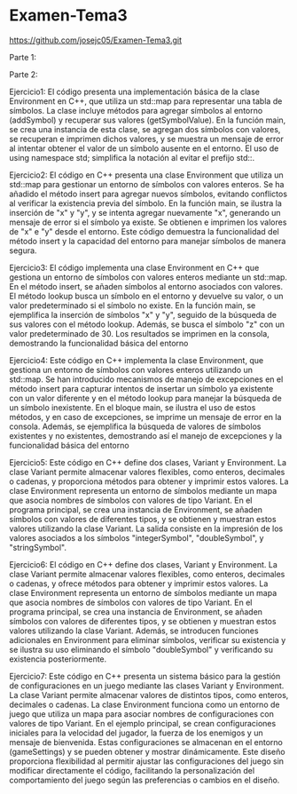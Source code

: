 # Examen-Tema3
https://github.com/josejc05/Examen-Tema3.git

Parte 1:

Parte 2:

Ejercicio1: El código presenta una implementación básica de la clase Environment en C++, que utiliza un std::map para representar una tabla de símbolos. La clase incluye métodos para agregar símbolos al entorno (addSymbol) y recuperar sus valores (getSymbolValue). En la función main, se crea una instancia de esta clase, se agregan dos símbolos con valores, se recuperan e imprimen dichos valores, y se muestra un mensaje de error al intentar obtener el valor de un símbolo ausente en el entorno. El uso de using namespace std; simplifica la notación al evitar el prefijo std::.

Ejercicio2: El código en C++ presenta una clase Environment que utiliza un std::map para gestionar un entorno de símbolos con valores enteros. Se ha añadido el método insert para agregar nuevos símbolos, evitando conflictos al verificar la existencia previa del símbolo. En la función main, se ilustra la inserción de "x" y "y", y se intenta agregar nuevamente "x", generando un mensaje de error si el símbolo ya existe. Se obtienen e imprimen los valores de "x" e "y" desde el entorno. Este código demuestra la funcionalidad del método insert y la capacidad del entorno para manejar símbolos de manera segura.

Ejercicio3: El código implementa una clase Environment en C++ que gestiona un entorno de símbolos con valores enteros mediante un std::map. En el método insert, se añaden símbolos al entorno asociados con valores. El método lookup busca un símbolo en el entorno y devuelve su valor, o un valor predeterminado si el símbolo no existe. En la función main, se ejemplifica la inserción de símbolos "x" y "y", seguido de la búsqueda de sus valores con el método lookup. Además, se busca el símbolo "z" con un valor predeterminado de 30. Los resultados se imprimen en la consola, demostrando la funcionalidad básica del entorno

Ejercicio4: Este código en C++ implementa la clase Environment, que gestiona un entorno de símbolos con valores enteros utilizando un std::map. Se han introducido mecanismos de manejo de excepciones en el método insert para capturar intentos de insertar un símbolo ya existente con un valor diferente y en el método lookup para manejar la búsqueda de un símbolo inexistente. En el bloque main, se ilustra el uso de estos métodos, y en caso de excepciones, se imprime un mensaje de error en la consola. Además, se ejemplifica la búsqueda de valores de símbolos existentes y no existentes, demostrando así el manejo de excepciones y la funcionalidad básica del entorno

Ejercicio5: Este código en C++ define dos clases, Variant y Environment. La clase Variant permite almacenar valores flexibles, como enteros, decimales o cadenas, y proporciona métodos para obtener y imprimir estos valores. La clase Environment representa un entorno de símbolos mediante un mapa que asocia nombres de símbolos con valores de tipo Variant. En el programa principal, se crea una instancia de Environment, se añaden símbolos con valores de diferentes tipos, y se obtienen y muestran estos valores utilizando la clase Variant. La salida consiste en la impresión de los valores asociados a los símbolos "integerSymbol", "doubleSymbol", y "stringSymbol".

Ejercicio6: El código en C++ define dos clases, Variant y Environment. La clase Variant permite almacenar valores flexibles, como enteros, decimales o cadenas, y ofrece métodos para obtener y imprimir estos valores. La clase Environment representa un entorno de símbolos mediante un mapa que asocia nombres de símbolos con valores de tipo Variant. En el programa principal, se crea una instancia de Environment, se añaden símbolos con valores de diferentes tipos, y se obtienen y muestran estos valores utilizando la clase Variant. Además, se introducen funciones adicionales en Environment para eliminar símbolos, verificar su existencia y se ilustra su uso eliminando el símbolo "doubleSymbol" y verificando su existencia posteriormente.

Ejercicio7: Este código en C++ presenta un sistema básico para la gestión de configuraciones en un juego mediante las clases Variant y Environment. La clase Variant permite almacenar valores de distintos tipos, como enteros, decimales o cadenas. La clase Environment funciona como un entorno de juego que utiliza un mapa para asociar nombres de configuraciones con valores de tipo Variant. En el ejemplo principal, se crean configuraciones iniciales para la velocidad del jugador, la fuerza de los enemigos y un mensaje de bienvenida. Estas configuraciones se almacenan en el entorno (gameSettings) y se pueden obtener y mostrar dinámicamente. Este diseño proporciona flexibilidad al permitir ajustar las configuraciones del juego sin modificar directamente el código, facilitando la personalización del comportamiento del juego según las preferencias o cambios en el diseño.


